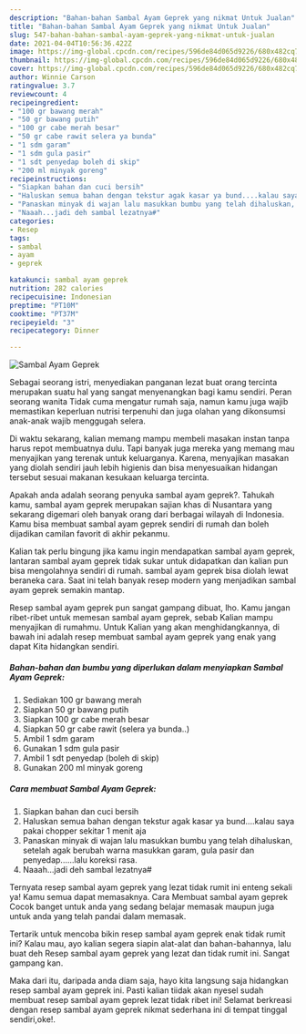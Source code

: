 ```yaml
---
description: "Bahan-bahan Sambal Ayam Geprek yang nikmat Untuk Jualan"
title: "Bahan-bahan Sambal Ayam Geprek yang nikmat Untuk Jualan"
slug: 547-bahan-bahan-sambal-ayam-geprek-yang-nikmat-untuk-jualan
date: 2021-04-04T10:56:36.422Z
image: https://img-global.cpcdn.com/recipes/596de84d065d9226/680x482cq70/sambal-ayam-geprek-foto-resep-utama.jpg
thumbnail: https://img-global.cpcdn.com/recipes/596de84d065d9226/680x482cq70/sambal-ayam-geprek-foto-resep-utama.jpg
cover: https://img-global.cpcdn.com/recipes/596de84d065d9226/680x482cq70/sambal-ayam-geprek-foto-resep-utama.jpg
author: Winnie Carson
ratingvalue: 3.7
reviewcount: 4
recipeingredient:
- "100 gr bawang merah"
- "50 gr bawang putih"
- "100 gr cabe merah besar"
- "50 gr cabe rawit selera ya bunda"
- "1 sdm garam"
- "1 sdm gula pasir"
- "1 sdt penyedap boleh di skip"
- "200 ml minyak goreng"
recipeinstructions:
- "Siapkan bahan dan cuci bersih"
- "Haluskan semua bahan dengan tekstur agak kasar ya bund....kalau saya pakai chopper sekitar 1 menit aja"
- "Panaskan minyak di wajan lalu masukkan bumbu yang telah dihaluskan, setelah agak berubah warna masukkan garam, gula pasir dan penyedap......lalu koreksi rasa."
- "Naaah...jadi deh sambal lezatnya#"
categories:
- Resep
tags:
- sambal
- ayam
- geprek

katakunci: sambal ayam geprek 
nutrition: 282 calories
recipecuisine: Indonesian
preptime: "PT10M"
cooktime: "PT37M"
recipeyield: "3"
recipecategory: Dinner

---
```



![Sambal Ayam Geprek](https://img-global.cpcdn.com/recipes/596de84d065d9226/680x482cq70/sambal-ayam-geprek-foto-resep-utama.jpg)

Sebagai seorang istri, menyediakan panganan lezat buat orang tercinta merupakan suatu hal yang sangat menyenangkan bagi kamu sendiri. Peran seorang  wanita Tidak cuma mengatur rumah saja, namun kamu juga wajib memastikan keperluan nutrisi terpenuhi dan juga olahan yang dikonsumsi anak-anak wajib menggugah selera.

Di waktu  sekarang, kalian memang mampu membeli masakan instan tanpa harus repot membuatnya dulu. Tapi banyak juga mereka yang memang mau menyajikan yang terenak untuk keluarganya. Karena, menyajikan masakan yang diolah sendiri jauh lebih higienis dan bisa menyesuaikan hidangan tersebut sesuai makanan kesukaan keluarga tercinta. 



Apakah anda adalah seorang penyuka sambal ayam geprek?. Tahukah kamu, sambal ayam geprek merupakan sajian khas di Nusantara yang sekarang digemari oleh banyak orang dari berbagai wilayah di Indonesia. Kamu bisa membuat sambal ayam geprek sendiri di rumah dan boleh dijadikan camilan favorit di akhir pekanmu.

Kalian tak perlu bingung jika kamu ingin mendapatkan sambal ayam geprek, lantaran sambal ayam geprek tidak sukar untuk didapatkan dan kalian pun bisa mengolahnya sendiri di rumah. sambal ayam geprek bisa diolah lewat beraneka cara. Saat ini telah banyak resep modern yang menjadikan sambal ayam geprek semakin mantap.

Resep sambal ayam geprek pun sangat gampang dibuat, lho. Kamu jangan ribet-ribet untuk memesan sambal ayam geprek, sebab Kalian mampu menyajikan di rumahmu. Untuk Kalian yang akan menghidangkannya, di bawah ini adalah resep membuat sambal ayam geprek yang enak yang dapat Kita hidangkan sendiri.

<!--inarticleads1-->

##### Bahan-bahan dan bumbu yang diperlukan dalam menyiapkan Sambal Ayam Geprek:

1. Sediakan 100 gr bawang merah
1. Siapkan 50 gr bawang putih
1. Siapkan 100 gr cabe merah besar
1. Siapkan 50 gr cabe rawit (selera ya bunda..)
1. Ambil 1 sdm garam
1. Gunakan 1 sdm gula pasir
1. Ambil 1 sdt penyedap (boleh di skip)
1. Gunakan 200 ml minyak goreng




<!--inarticleads2-->

##### Cara membuat Sambal Ayam Geprek:

1. Siapkan bahan dan cuci bersih
1. Haluskan semua bahan dengan tekstur agak kasar ya bund....kalau saya pakai chopper sekitar 1 menit aja
1. Panaskan minyak di wajan lalu masukkan bumbu yang telah dihaluskan, setelah agak berubah warna masukkan garam, gula pasir dan penyedap......lalu koreksi rasa.
1. Naaah...jadi deh sambal lezatnya#




Ternyata resep sambal ayam geprek yang lezat tidak rumit ini enteng sekali ya! Kamu semua dapat memasaknya. Cara Membuat sambal ayam geprek Cocok banget untuk anda yang sedang belajar memasak maupun juga untuk anda yang telah pandai dalam memasak.

Tertarik untuk mencoba bikin resep sambal ayam geprek enak tidak rumit ini? Kalau mau, ayo kalian segera siapin alat-alat dan bahan-bahannya, lalu buat deh Resep sambal ayam geprek yang lezat dan tidak rumit ini. Sangat gampang kan. 

Maka dari itu, daripada anda diam saja, hayo kita langsung saja hidangkan resep sambal ayam geprek ini. Pasti kalian tiidak akan nyesel sudah membuat resep sambal ayam geprek lezat tidak ribet ini! Selamat berkreasi dengan resep sambal ayam geprek nikmat sederhana ini di tempat tinggal sendiri,oke!.

